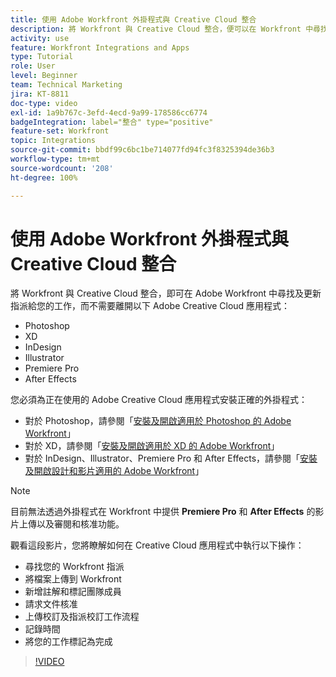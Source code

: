 ```yaml
---
title: 使用 Adobe Workfront 外掛程式與 Creative Cloud 整合
description: 將 Workfront 與 Creative Cloud 整合，便可以在 Workfront 中尋找及更新指派給您的工作，但不需要離開以下 Creative Cloud 應用程式：Photoshop、XD、InDesign、Illustrator、Premiere Pro 和 After Effects
activity: use
feature: Workfront Integrations and Apps
type: Tutorial
role: User
level: Beginner
team: Technical Marketing
jira: KT-8811
doc-type: video
exl-id: 1a9b767c-3efd-4ecd-9a99-178586cc6774
badgeIntegration: label="整合" type="positive"
feature-set: Workfront
topic: Integrations
source-git-commit: bbdf99c6bc1be714077fd94fc3f8325394de36b3
workflow-type: tm+mt
source-wordcount: '208'
ht-degree: 100%

---
```


# 使用 Adobe Workfront 外掛程式與 Creative Cloud 整合

將 Workfront 與 Creative Cloud 整合，即可在 Adobe Workfront 中尋找及更新指派給您的工作，而不需要離開以下 Adobe Creative Cloud 應用程式：

* Photoshop
* XD
* InDesign
* Illustrator
* Premiere Pro
* After Effects

您必須為正在使用的 Adobe Creative Cloud 應用程式安裝正確的外掛程式：

* 對於 Photoshop，請參閱「[安裝及開啟適用於 Photoshop 的 Adobe Workfront](https://experienceleague.adobe.com/docs/workfront/using/adobe-workfront-integrations/workfront-for-creative-cloud/install-wf-cc/wf-cc-install-ps.html?lang=zh-Hant&)」
* 對於 XD，請參閱「[安裝及開啟適用於 XD 的 Adobe Workfront](https://experienceleague.adobe.com/docs/workfront/using/adobe-workfront-integrations/workfront-for-creative-cloud/install-wf-cc/wf-adobe-xd-install.html?lang=zh-Hant&)」
* 對於 InDesign、Illustrator、Premiere Pro 和 After Effects，請參閱「[安裝及開啟設計和影片適用的 Adobe Workfront](https://experienceleague.adobe.com/docs/workfront/using/adobe-workfront-integrations/workfront-for-creative-cloud/install-wf-cc/wf-install-cc.html?lang=zh-Hant&)」

>[!NOTE]
>
>目前無法透過外掛程式在 Workfront 中提供 **Premiere Pro** 和 **After Effects** 的影片上傳以及審閱和核准功能。


觀看這段影片，您將瞭解如何在 Creative Cloud 應用程式中執行以下操作：

* 尋找您的 Workfront 指派
* 將檔案上傳到 Workfront
* 新增註解和標記團隊成員
* 請求文件核准
* 上傳校訂及指派校訂工作流程
* 記錄時間
* 將您的工作標記為完成

>[!VIDEO](https://video.tv.adobe.com/v/3415452/?quality=12&learn=on&enablevpops=1)
